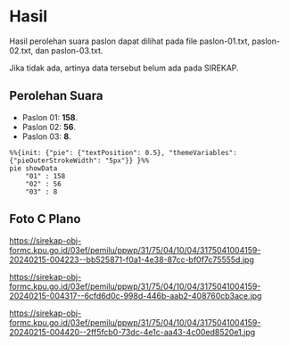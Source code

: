 # Hasil

Hasil perolehan suara paslon dapat dilihat pada file paslon-01.txt, paslon-02.txt, dan paslon-03.txt.

Jika tidak ada, artinya data tersebut belum ada pada SIREKAP.

## Perolehan Suara

 * Paslon 01: **158**.
 * Paslon 02: **56**.
 * Paslon 03: **8**.

```mermaid
%%{init: {"pie": {"textPosition": 0.5}, "themeVariables": {"pieOuterStrokeWidth": "5px"}} }%%
pie showData
    "01" : 158
    "02" : 56
    "03" : 8
```
## Foto C Plano

https://sirekap-obj-formc.kpu.go.id/03ef/pemilu/ppwp/31/75/04/10/04/3175041004159-20240215-004223--bb525871-f0a1-4e38-87cc-bf0f7c75555d.jpg

https://sirekap-obj-formc.kpu.go.id/03ef/pemilu/ppwp/31/75/04/10/04/3175041004159-20240215-004317--6cfd6d0c-998d-446b-aab2-408760cb3ace.jpg

https://sirekap-obj-formc.kpu.go.id/03ef/pemilu/ppwp/31/75/04/10/04/3175041004159-20240215-004420--2ff5fcb0-73dc-4e1c-aa43-4c00ed8520e1.jpg
